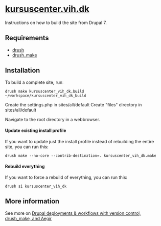 [kursuscenter.vih.dk](http://kursuscenter.vih.dk)
==

Instructions on how to build the site from Drupal 7.

Requirements
--

* [drush](http://drupal.org/project/drush) 
* [drush_make](http://drupal.org/project/drush_make)

Installation
--

To build a complete site, run:

    drush make kursuscenter_vih_dk.build ~/workspace/kursuscenter_vih_dk_build
    
Create the settings.php in sites/all/default
Create "files" directory in sites/all/default

Navigate to the root directory in a webbrowser.

#### Update existing install profile ####

If you want to update just the install profile instead of rebuilding the
entire site, you can run this:

    drush make --no-core --contrib-destination=. kursuscenter_vih_dk.make

#### Rebuild everything ####

If you want to force a rebuild of everything, you can run this:

    drush si kursuscenter_vih_dk

More information
--
    
See more on [Drupal deployments & workflows with version control, drush_make, and Aegir](http://www.migueljacq.com/content/drupal-deployments-workflows-version-control-drushmake-and-aegir)